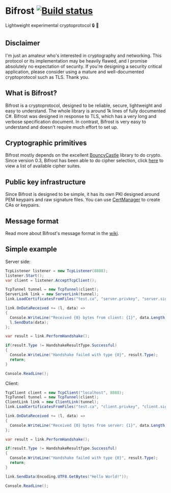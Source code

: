 # Bifrost [![Build status](https://ci.appveyor.com/api/projects/status/7fr863kn1dbihtmg/branch/master?svg=true)](https://ci.appveyor.com/project/hexafluoride/bifrost/branch/master)
Lightweight experimental cryptoprotocol :lock: :key:

## Disclaimer
I'm just an amateur who's interested in cryptography and networking. This protocol or its implementation may be heavily flawed, and I promise absolutely no expectation of security. If you're designing a security critical application, please consider using a mature and well-documented cryptoprotocol such as TLS. Thank you.

## What is Bifrost?
Bifrost is a cryptoprotocol, designed to be reliable, secure, lightweight and easy to understand. The whole library is around 1k lines of fully documented C#. Bifrost was designed in response to TLS, which has a very long and verbose specification document. In contrast, Bifrost is very easy to understand and doesn't require much effort to set up.

## Cryptographic primitives
Bifrost mostly depends on the excellent [BouncyCastle](http://bouncycastle.org/) library to do crypto. Since version 0.3, Bifrost has been able to do cipher selection, click [here](https://github.com/hexafluoride/Bifrost/wiki/Cipher-suites) to view a list of available cipher suites.

## Public key infrastructure
Since Bifrost is designed to be simple, it has its own PKI designed around PEM keypairs and raw signature files. You can use [CertManager](https://github.com/hexafluoride/Bifrost/tree/master/CertManager) to create CAs or keypairs.

## Message format
Read more about Bifrost's message format in the [wiki](https://github.com/hexafluoride/Bifrost/wiki/Message-format).

## Simple example
Server side:

``` csharp
TcpListener listener = new TcpListener(8888);
listener.Start();
var client = listener.AcceptTcpClient();

TcpTunnel tunnel = new TcpTunnel(client);
ServerLink link = new ServerLink(tunnel);
link.LoadCertificatesFromFiles("test.ca", "server.privkey", "server.sign");

link.OnDataReceived += (l, data) =>
{
  Console.WriteLine("Received {0} bytes from client: {1}", data.Length, Encoding.UTF8.GetString(data));
  l.SendData(data);
};

var result = link.PerformHandshake();

if(result.Type != HandshakeResultType.Successful)
{
  Console.WriteLine("Handshake failed with type {0}", result.Type);
  return;
}

Console.ReadLine();
```

Client:
``` csharp
TcpClient client = new TcpClient("localhost", 8888);
TcpTunnel tunnel = new TcpTunnel(client);
ClientLink link = new ClientLink(tunnel);
link.LoadCertificatesFromFiles("test.ca", "client.privkey", "client.sign");

link.OnDataReceived += (l, data) =>
{
  Console.WriteLine("Received {0} bytes from server: {1}", data.Length, Encoding.UTF8.GetString(data));
};

var result = link.PerformHandshake();

if(result.Type != HandshakeResultType.Successful)
{
  Console.WriteLine("Handshake failed with type {0}", result.Type);
  return;
}

link.SendData(Encoding.UTF8.GetBytes("Hello World!"));

Console.ReadLine();
```
